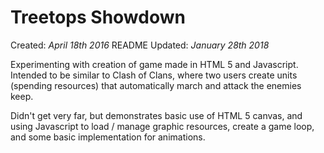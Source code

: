 # Treetops Showdown

Created: *April 18th 2016*
README Updated: *January 28th 2018*

Experimenting with creation of game made in HTML 5 and Javascript. Intended to be similar to Clash of Clans, where two users create units (spending resources) that automatically march and attack the enemies keep.

Didn't get very far, but demonstrates basic use of HTML 5 canvas, and using Javascript to load / manage graphic resources, create a game loop, and some basic implementation for animations.
